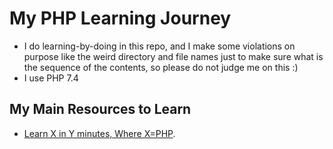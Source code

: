 # My PHP Learning Journey

- I do learning-by-doing in this repo, and I make some violations on purpose like the weird directory and file names just to make sure what is the sequence of the contents, so please do not judge me on this :)
- I use PHP 7.4

## My Main Resources to Learn

* [Learn X in Y minutes, Where X=PHP](https://learnxinyminutes.com/docs/php/).